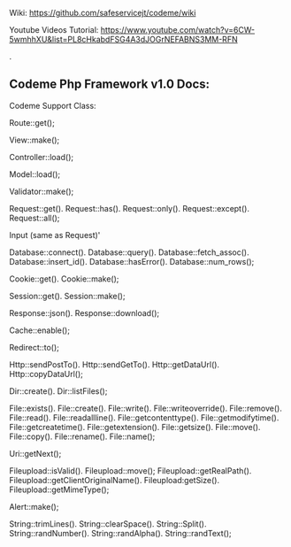 Wiki: https://github.com/safeservicejt/codeme/wiki

Youtube Videos Tutorial: https://www.youtube.com/watch?v=6CW-5wmhhXU&list=PL8cHkabdFSG4A3dJOGrNEFABNS3MM-RFN

.

Codeme Php Framework v1.0 Docs:
----------------------------------------------------------------

Codeme Support Class:

Route::get();

View::make();

Controller::load();

Model::load();

Validator::make();

Request::get(). Request::has(). Request::only(). Request::except(). Request::all();

Input (same as Request)'

Database::connect(). Database::query(). Database::fetch_assoc(). Database::insert_id(). Database::hasError(). Database::num_rows();

Cookie::get(). Cookie::make();

Session::get(). Session::make();

Response::json(). Response::download();

Cache::enable();

Redirect::to();

Http::sendPostTo(). Http::sendGetTo(). Http::getDataUrl(). Http::copyDataUrl();

Dir::create(). Dir::listFiles();

File::exists(). File::create(). File::write(). File::writeoverride(). File::remove(). File::read(). File::readallline(). File::getcontenttype(). File::getmodifytime(). File::getcreatetime(). File::getextension(). File::getsize(). File::move(). File::copy(). File::rename(). File::name();

Uri::getNext();

Fileupload::isValid(). Fileupload::move(); Fileupload::getRealPath(). Fileupload::getClientOriginalName(). Fileupload:getSize(). Fileupload::getMimeType();

Alert::make();

String::trimLines(). String::clearSpace(). String::Split(). String::randNumber(). String::randAlpha(). String::randText();
